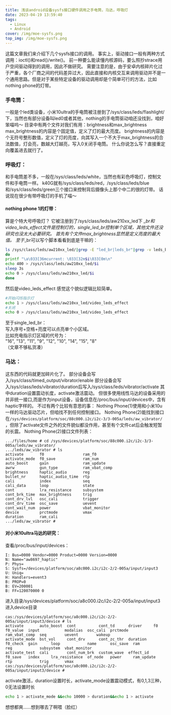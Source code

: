 ```yaml
---
title: 浅谈android设备sysfs接口硬件调用之手电筒，马达，呼吸灯
date: 2023-04-19 13:59:40
tags:
  - Linux
  - Android
cover: /img/moe-sysfs.png
top_img: /img/moe-sysfs.png
---
```


这篇文章我们来介绍下几个sysfs接口的调用。
事实上，驱动接口一般有两种方式调用：ioctl()和read()/write()。
前一种要么能读懂内核源码，要么照抄strace用户空间驱动得到的调用，因此不做研究。
需要注意的是，由于安卓内核碎片化过于严重，各个厂商之间的代码差异过大，因此直接和内核交互来调用驱动并不是一个通用思路。但是对于某些特定设备的驱动调用却是个简单可行的方法，比如nothing phone的灯带。
### 手电筒：
一般是个led类设备，小米10ultra的手电筒被注册到了/sys/class/leds/flashlight/下，当然也有部分设备叫led0或者其他，nothing的手电筒驱动咱还没找到，咱好笨喵呜～
目录中有两个文件对我们有用：brightness和max_brightness
max_brightness的内容是个固定值，定义了灯的最大亮度。
brightness的内容是个无符号整形数值，定义了灯的亮度，向其写入一个不大于max_brightness的合法数值，灯会亮，数越大灯越亮，写入0关闭手电筒。
什么你说怎么写？直接重定向覆盖进去就行了。
### 呼吸灯：
和手电筒差不多，一般在/sys/class/leds/white，当然也有彩色呼吸灯，控制文件和手电筒一样。
k40G就有/sys/class/leds/red，/sys/class/leds/blue和/sys/class/leds/green三个接口来控制背后摄像头上那个中二的很的灯带。
话说现在很少有带呼吸灯的手机了喵～
#### nothing phone 1的灯带：
算是个特大号呼吸灯？
它被注册到了/sys/class/leds/aw210xx_led下
*_br和video_leds_effect文件是控制灯的，single_led_br控制单个区域，其他文件还没研究也没太大必要研究。
首先有个文件max_brightness显然是定义亮度的最大值。
至于*_br可以写个脚本看看到底是干嘛的：
```sh
ls /sys/class/leds/aw210xx_led/|grep -E "led_br|leds_br"|grep -v leds_breath_set|while read i
do
printf "\a\033[36mcurrent: \033[32m$i\033[0m\n"
echo 400 > /sys/class/leds/aw210xx_led/$i
sleep 3s
echo 0 > /sys/class/leds/aw210xx_led/$i
done
```
然后是video_leds_effect
感觉这个貌似逻辑比较简单。
```sh
#开始闪烁指示灯
echo 1 > /sys/class/leds/aw210xx_led/video_leds_effect
#关闭
echo 0 > /sys/class/leds/aw210xx_led/video_leds_effect
```
至于single_led_br：      
写入序号+空格+亮度可以点亮单个小区域。      
比如充电指示灯区域的代号为：      
"16", "13", "11", "9", "12", "10", "14", "15", "8"      
（文章不够私货凑）
### 马达：
这东西的代码就更加碎片化了。
部分设备会写入/sys/class/timed_output/vibrator/enable
部分设备会写入/sys/class/leds/vibrator/duration后写入/sys/class/leds/vibrator/activate
其中duration设置震动长度，activate激活震动。
但很多使用线性马达的设备采用的并非统一接口,而是作为input设备，设备信息在/proc/bus/input/devices中，含有haptic字样的。
不过有两个比较有意思的事：
Nothing Phone(1)使用和小米10u一样的马达驱动芯片，但咱找不到任何控制接口。
Nothing Phone(2)能找到接口在`/sys/devices/platform/soc/88c000.i2c/i2c-3/3-005a/leds/aw_vibrator/
`，但除了activate文件之外的文件貌似都没作用，甚至有个文件cat后会触发短暂的长震。
Nothing Phone(2)接口文件列表：
```
.../files/home # cd /sys/devices/platform/soc/88c000.i2c/i2c-3/3-005a/leds/aw_vibrator/
.../leds/aw_vibrator # ls
activate       f0                 ram_f0
activate_mode  f0_save            ram_num
auto_boost     gain               ram_update
awrw           gun_type           ram_vbat_comp
brightness     haptic_audio       reg
bullet_nr      haptic_audio_time  rtp
cali           index              seq
cali_data      loop               state
cont           lra_resistance     subsystem
cont_brk_time  max_brightness     trig
cont_drv_lvl   osc_cali           trigger
cont_drv_time  osc_save           uevent
cont_wait_num  power              vbat_monitor
device         prctmode           vmax
duration       ram_cali
.../leds/aw_vibrator #
```
#### 对小米10ultra马达的研究：
查看/proc/bus/input/devices：
```text
I: Bus=0000 Vendor=0000 Product=0000 Version=0000
N: Name="aw8697_haptic"
P: Phys=
S: Sysfs=/devices/platform/soc/a8c000.i2c/i2c-2/2-005a/input/input3
U: Uniq=
H: Handlers=event3
B: PROP=0
B: EV=200001
B: FF=120070000 0
```
进入目录/sys/devices/platform/soc/a8c000.i2c/i2c-2/2-005a/input/input3
进入device目录
```text
cas:/sys/devices/platform/soc/a8c000.i2c/i2c-2/2-005a/input/input3/device # ls
activate       auto_boost  cont          cont_td      driver     f0        f0_value  input           modalias  osc_cali  prctmode    ram_vbat_comp  seq        uevent        wakeup
activate_mode  bst_vol     cont_drv      cont_zc_thr  duration   f0_check  gain      loop            name      osc_save  ram         reg            subsystem  vbat_monitor
activate_test  cali        cont_num_brk  custom_wave  effect_id  f0_save   index     lra_resistance  of_node   power     ram_update  rtp            trig       vmax
cas:/sys/devices/platform/soc/a8c000.i2c/i2c-2/2-005a/input/input3/device #
```
activate激活，duration设置时长，activate_mode设置震动模式，有0,1,3三种，0无法设置时长
```sh
echo 1 > activate_mode &&echo 10000 > duration&&echo 1 > activate
```
想想都爽......想到哪去了啊喂（脸红）